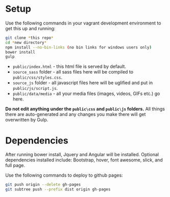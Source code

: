 # Setup

Use the following commands in your vagrant development environment to get this up and running:
```bash
git clone *this repo*
cd *new directory*
npm install --no-bin-links (no bin links for windows users only)
bower install
gulp
```

- `public/index.html` - this html file is served by default.
- `source_sass` folder - all sass files here will be compiled to `public/css/styles.css`.
- `source_js` folder - all javascript files here will be uglified and put in `public/js/script.js`.
- `public/data/media` - all your media files (images, videos, GIFs etc.) go here.

**Do not edit anything under the `public\css` and `public\js` folders.** All things there are auto-generated and any changes you make there will get overwritten by Gulp.

# Dependencies

After running bower install, Jquery and Angular will be installed.
Optional dependencies installed include: Bootstrap, hover, font awesome, slick, and full page.

Use the following commands to deploy to github pages:
```bash
git push origin --delete gh-pages
git subtree push --prefix dist origin gh-pages
```
